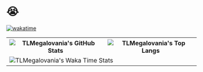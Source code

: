 # 😭  

[![wakatime](https://wakatime.com/badge/user/4cc875c2-7bcf-4922-b15e-8c472a32345b.svg)](https://wakatime.com/@4cc875c2-7bcf-4922-b15e-8c472a32345b)

<table>
  <tr>
    <th>
      <img alt="TLMegalovania's GitHub Stats" src="https://github-readme-stats.vercel.app/api?username=TLMegalovania&show_icons=true&theme=transparent&hide_border=true" align="center" />
    </th>
    <th>
      <img alt="TLMegalovania's Top Langs" src="https://github-readme-stats.vercel.app/api/top-langs/?username=TLMegalovania&layout=compact&theme=transparent&hide_border=true&langs_count=6" align="center" /> 
    </th>
  </tr>
  <tr>
    <td colspan=2>
      <img alt="TLMegalovania's Waka Time Stats" src="https://github-readme-stats.vercel.app/api/wakatime?username=ThalliMega&hide_border=true&layout=compact&theme=transparent&custom_title=Wakatime%20Stats%20This%20Week" align="center" />
    </td>
  </tr>
</table>

